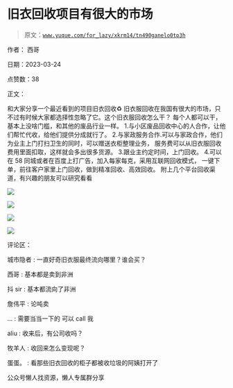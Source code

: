 # 旧衣回收项目有很大的市场

> 原文：[`www.yuque.com/for_lazy/xkrm14/tn490ganelo0tp3h`](https://www.yuque.com/for_lazy/xkrm14/tn490ganelo0tp3h)

作者： 西哥

日期：2023-03-24

点赞数：38

正文：

和大家分享一个最近看到的项目旧衣回收♻️ 旧衣服回收在我国有很大的市场，只不过有时候大家都选择性忽略了它。这个旧衣服回收怎么干？ 每个人都可以干，基本上没啥门槛，和其他的废品行业一样。 1.与小区废品回收中心的人合作，让他们帮忙代收，给他们提供分成就行了。 2.与家政服务合作.可以与家政合作，他们为业主上门打扫卫生的同时，可以赠送衣柜整理业务， 服务费可以从旧衣服回收费用里面扣取，这样就会多出很多货源。 3.跟业主约定时间，上门回收。 4.可以在 58 同城或者在百度上打广告，加入每家每克，采用互联网回收模式， 一键下单，前往客户家里上门回收，做到精准回收、高效回收。 附上几个平台回收渠道，有兴趣的朋友可以研究看看

![](img/89ece33990ba81079e3af5c276bc9465.png)

![](img/83c0ce98b154e04fb634bee8ed82d8fe.png)

![](img/e7db63bb6c61bed4be781f9cd8863dfe.png)

![](img/578b1f84504833cc5b7b446cebe7b083.png)

评论区：

城市隐者 : 一直好奇旧衣服最终流向哪里？谁会买？

西哥 : 基本都是卖到非洲

抖 sir : 基本都流向了非洲

詹伟平 : 论吨卖

… : 需要当当一下的 可以 call 我

aliu : 收来后，有公司收吗？

牧羊人 : 收回来怎么变现呢？

蛋蛋。 : 看那些旧衣回收的柜子都被收垃圾的阿姨打开了

公众号懒人找资源，懒人专属群分享

